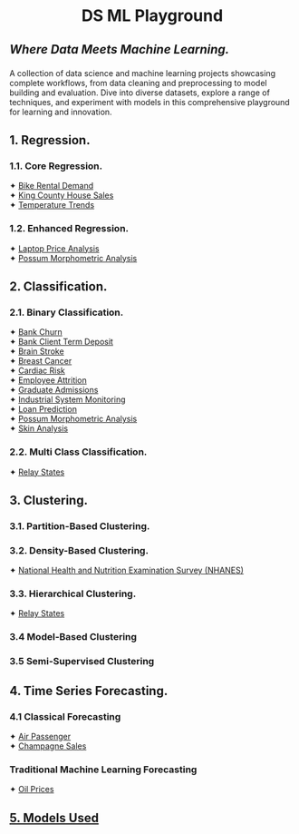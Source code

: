 # <p align="center">DS ML Playground</p>
## <i>Where Data Meets Machine Learning.</i></p>

A collection of data science and machine learning projects showcasing complete workflows, from data cleaning and 
preprocessing to model building and evaluation. Dive into diverse datasets, explore a range of techniques, and 
experiment with models in this comprehensive playground for learning and innovation.

## 1. Regression.
### 1.1. Core Regression.
✦ [Bike Rental Demand](a.%20Overview/Bike%20Rental%20Demand.md) <br />
✦ [King County House Sales](a.%20Overview/King%20County%20House%20Sales.md) <br />
✦ [Temperature Trends](a.%20Overview/Temperature%20Trends.md) <br />

### 1.2. Enhanced Regression.
✦ [Laptop Price Analysis](a.%20Overview/Laptop%20Price%20Analysis.md) <br />
✦ [Possum Morphometric Analysis](a.%20Overview/Possum%20Morphometric%20Analysis.md) <br />

## 2. Classification.
### 2.1. Binary Classification.
✦ [Bank Churn](a.%20Overview/Bank%20Churn.md) <br />
✦ [Bank Client Term Deposit](a.%20Overview/Bank%20Client%20Term%20Deposit.md) <br />
✦ [Brain Stroke](a.%20Overview/Brain%20Stroke.md)<br />
✦ [Breast Cancer](a.%20Overview/Breast%20Cancer.md) <br />
✦ [Cardiac Risk](a.%20Overview/Cardiac%20Risk.md) <br />
✦ [Employee Attrition](a.%20Overview/Employee%20Attrition.md) <br />
✦ [Graduate Admissions](a.%20Overview/Graduate%20Admissions.md) <br />
✦ [Industrial System Monitoring](a.%20Overview/Industrial%20System%20Monitoring.md) <br />
✦ [Loan Prediction](a.%20Overview/Loan%20Prediction.md)<br />
✦ [Possum Morphometric Analysis](a.%20Overview/Possum%20Morphometric%20Analysis.md) <br />
✦ [Skin Analysis](a.%20Overview/Skin%20Analysis.md) <br />

### 2.2. Multi Class Classification.
✦ [Relay States](a.%20Overview/Relay%20States.md) <br />

## 3. Clustering.
### 3.1. Partition-Based Clustering.

### 3.2. Density-Based Clustering.
✦ [National Health and Nutrition Examination Survey (NHANES)](a.%20Overview/National%20Health%20and%20Nutrition%20Examination%20Survey%20(NHANES).md) <br />

### 3.3. Hierarchical Clustering.
✦ [Relay States](a.%20Overview/Relay%20States.md) <br />

### 3.4 Model-Based Clustering

### 3.5 Semi-Supervised Clustering

## 4. Time Series Forecasting.
### 4.1 Classical Forecasting
✦ [Air Passenger](a.%20Overview/Air%20Passenger.md) <br />
✦ [Champagne Sales](a.%20Overview/Champagne%20Sales.md) <br />

### Traditional Machine Learning Forecasting
✦ [Oil Prices](a.%20Overview/Oil%20Prices.md)

## [5. Models Used](Models%20Used.xlsx)
